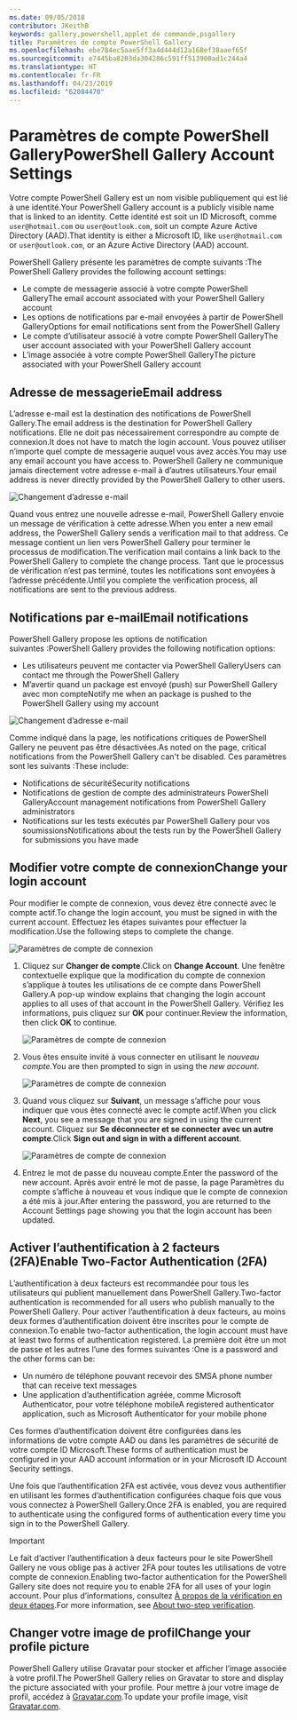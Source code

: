 ```yaml
---
ms.date: 09/05/2018
contributor: JKeithB
keywords: gallery,powershell,applet de commande,psgallery
title: Paramètres de compte PowerShell Gallery
ms.openlocfilehash: ebe784ec5aae5ff3a4d444d12a168ef38aaef65f
ms.sourcegitcommit: e7445ba8203da304286c591ff513900ad1c244a4
ms.translationtype: HT
ms.contentlocale: fr-FR
ms.lasthandoff: 04/23/2019
ms.locfileid: "62084470"
---
```

# <a name="powershell-gallery-account-settings"></a><span data-ttu-id="3eabe-103">Paramètres de compte PowerShell Gallery</span><span class="sxs-lookup"><span data-stu-id="3eabe-103">PowerShell Gallery Account Settings</span></span>

<span data-ttu-id="3eabe-104">Votre compte PowerShell Gallery est un nom visible publiquement qui est lié à une identité.</span><span class="sxs-lookup"><span data-stu-id="3eabe-104">Your PowerShell Gallery account is a publicly visible name that is linked to an identity.</span></span> <span data-ttu-id="3eabe-105">Cette identité est soit un ID Microsoft, comme `user@hotmail.com` ou `user@outlook.com`, soit un compte Azure Active Directory (AAD).</span><span class="sxs-lookup"><span data-stu-id="3eabe-105">That identity is either a Microsoft ID, like `user@hotmail.com` or `user@outlook.com`, or an Azure Active Directory (AAD) account.</span></span>

<span data-ttu-id="3eabe-106">PowerShell Gallery présente les paramètres de compte suivants :</span><span class="sxs-lookup"><span data-stu-id="3eabe-106">The PowerShell Gallery provides the following account settings:</span></span>

- <span data-ttu-id="3eabe-107">Le compte de messagerie associé à votre compte PowerShell Gallery</span><span class="sxs-lookup"><span data-stu-id="3eabe-107">The email account associated with your PowerShell Gallery account</span></span>
- <span data-ttu-id="3eabe-108">Les options de notifications par e-mail envoyées à partir de PowerShell Gallery</span><span class="sxs-lookup"><span data-stu-id="3eabe-108">Options for email notifications sent from the PowerShell Gallery</span></span>
- <span data-ttu-id="3eabe-109">Le compte d’utilisateur associé à votre compte PowerShell Gallery</span><span class="sxs-lookup"><span data-stu-id="3eabe-109">The user account associated with your PowerShell Gallery account</span></span>
- <span data-ttu-id="3eabe-110">L’image associée à votre compte PowerShell Gallery</span><span class="sxs-lookup"><span data-stu-id="3eabe-110">The picture associated with your PowerShell Gallery account</span></span>

## <a name="email-address"></a><span data-ttu-id="3eabe-111">Adresse de messagerie</span><span class="sxs-lookup"><span data-stu-id="3eabe-111">Email address</span></span>

<span data-ttu-id="3eabe-112">L’adresse e-mail est la destination des notifications de PowerShell Gallery.</span><span class="sxs-lookup"><span data-stu-id="3eabe-112">The email address is the destination for PowerShell Gallery notifications.</span></span> <span data-ttu-id="3eabe-113">Elle ne doit pas nécessairement correspondre au compte de connexion.</span><span class="sxs-lookup"><span data-stu-id="3eabe-113">It does not have to match the login account.</span></span> <span data-ttu-id="3eabe-114">Vous pouvez utiliser n’importe quel compte de messagerie auquel vous avez accès.</span><span class="sxs-lookup"><span data-stu-id="3eabe-114">You may use any email account you have access to.</span></span> <span data-ttu-id="3eabe-115">PowerShell Gallery ne communique jamais directement votre adresse e-mail à d’autres utilisateurs.</span><span class="sxs-lookup"><span data-stu-id="3eabe-115">Your email address is never directly provided by the PowerShell Gallery to other users.</span></span>

![Changement d’adresse e-mail](../../Images/PSGallery_AcccountEmailAddress.png)

<span data-ttu-id="3eabe-117">Quand vous entrez une nouvelle adresse e-mail, PowerShell Gallery envoie un message de vérification à cette adresse.</span><span class="sxs-lookup"><span data-stu-id="3eabe-117">When you enter a new email address, the PowerShell Gallery sends a verification mail to that address.</span></span> <span data-ttu-id="3eabe-118">Ce message contient un lien vers PowerShell Gallery pour terminer le processus de modification.</span><span class="sxs-lookup"><span data-stu-id="3eabe-118">The verification mail contains a link back to the PowerShell Gallery to complete the change process.</span></span> <span data-ttu-id="3eabe-119">Tant que le processus de vérification n’est pas terminé, toutes les notifications sont envoyées à l’adresse précédente.</span><span class="sxs-lookup"><span data-stu-id="3eabe-119">Until you complete the verification process, all notifications are sent to the previous address.</span></span>

## <a name="email-notifications"></a><span data-ttu-id="3eabe-120">Notifications par e-mail</span><span class="sxs-lookup"><span data-stu-id="3eabe-120">Email notifications</span></span>

<span data-ttu-id="3eabe-121">PowerShell Gallery propose les options de notification suivantes :</span><span class="sxs-lookup"><span data-stu-id="3eabe-121">PowerShell Gallery provides the following notification options:</span></span>

- <span data-ttu-id="3eabe-122">Les utilisateurs peuvent me contacter via PowerShell Gallery</span><span class="sxs-lookup"><span data-stu-id="3eabe-122">Users can contact me through the PowerShell Gallery</span></span>
- <span data-ttu-id="3eabe-123">M’avertir quand un package est envoyé (push) sur PowerShell Gallery avec mon compte</span><span class="sxs-lookup"><span data-stu-id="3eabe-123">Notify me when an package is pushed to the PowerShell Gallery using my account</span></span>

![Changement d’adresse e-mail](../../Images/PSGallery_AccountEmailOptions.png)

<span data-ttu-id="3eabe-125">Comme indiqué dans la page, les notifications critiques de PowerShell Gallery ne peuvent pas être désactivées.</span><span class="sxs-lookup"><span data-stu-id="3eabe-125">As noted on the page, critical notifications from the PowerShell Gallery can't be disabled.</span></span>
<span data-ttu-id="3eabe-126">Ces paramètres sont les suivants :</span><span class="sxs-lookup"><span data-stu-id="3eabe-126">These include:</span></span>

- <span data-ttu-id="3eabe-127">Notifications de sécurité</span><span class="sxs-lookup"><span data-stu-id="3eabe-127">Security notifications</span></span>
- <span data-ttu-id="3eabe-128">Notifications de gestion de compte des administrateurs PowerShell Gallery</span><span class="sxs-lookup"><span data-stu-id="3eabe-128">Account management notifications from PowerShell Gallery administrators</span></span>
- <span data-ttu-id="3eabe-129">Notifications sur les tests exécutés par PowerShell Gallery pour vos soumissions</span><span class="sxs-lookup"><span data-stu-id="3eabe-129">Notifications about the tests run by the PowerShell Gallery for submissions you have made</span></span>

## <a name="change-your-login-account"></a><span data-ttu-id="3eabe-130">Modifier votre compte de connexion</span><span class="sxs-lookup"><span data-stu-id="3eabe-130">Change your login account</span></span>

<span data-ttu-id="3eabe-131">Pour modifier le compte de connexion, vous devez être connecté avec le compte actif.</span><span class="sxs-lookup"><span data-stu-id="3eabe-131">To change the login account, you must be signed in with the current account.</span></span> <span data-ttu-id="3eabe-132">Effectuez les étapes suivantes pour effectuer la modification.</span><span class="sxs-lookup"><span data-stu-id="3eabe-132">Use the following steps to complete the change.</span></span>

![Paramètres de compte de connexion](../../Images/PSGallery_LoginAccountSettings.png)

1. <span data-ttu-id="3eabe-134">Cliquez sur **Changer de compte**.</span><span class="sxs-lookup"><span data-stu-id="3eabe-134">Click on **Change Account**.</span></span> <span data-ttu-id="3eabe-135">Une fenêtre contextuelle explique que la modification du compte de connexion s’applique à toutes les utilisations de ce compte dans PowerShell Gallery.</span><span class="sxs-lookup"><span data-stu-id="3eabe-135">A pop-up window explains that changing the login account applies to all uses of that account in the PowerShell Gallery.</span></span> <span data-ttu-id="3eabe-136">Vérifiez les informations, puis cliquez sur **OK** pour continuer.</span><span class="sxs-lookup"><span data-stu-id="3eabe-136">Review the information, then click **OK** to continue.</span></span>

   ![Paramètres de compte de connexion](../../Images/PSGallery_LoginAccountChange-1.png)

2. <span data-ttu-id="3eabe-138">Vous êtes ensuite invité à vous connecter en utilisant le _nouveau compte_.</span><span class="sxs-lookup"><span data-stu-id="3eabe-138">You are then prompted to sign in using the _new account_.</span></span>

   ![Paramètres de compte de connexion](../../Images/PSGallery_LoginAccountChange-2.png)

3. <span data-ttu-id="3eabe-140">Quand vous cliquez sur **Suivant**, un message s’affiche pour vous indiquer que vous êtes connecté avec le compte actif.</span><span class="sxs-lookup"><span data-stu-id="3eabe-140">When you click **Next**, you see a message that you are signed in using the current account.</span></span>
   <span data-ttu-id="3eabe-141">Cliquez sur **Se déconnecter et se connecter avec un autre compte**.</span><span class="sxs-lookup"><span data-stu-id="3eabe-141">Click **Sign out and sign in with a different account**.</span></span>

   ![Paramètres de compte de connexion](../../Images/PSGallery_LoginAccountChange-3.png)

4. <span data-ttu-id="3eabe-143">Entrez le mot de passe du nouveau compte.</span><span class="sxs-lookup"><span data-stu-id="3eabe-143">Enter the password of the new account.</span></span> <span data-ttu-id="3eabe-144">Après avoir entré le mot de passe, la page Paramètres du compte s’affiche à nouveau et vous indique que le compte de connexion a été mis à jour.</span><span class="sxs-lookup"><span data-stu-id="3eabe-144">After entering the password, you are returned to the Account Settings page showing you that the login account has been updated.</span></span>


## <a name="enable-two-factor-authentication-2fa"></a><span data-ttu-id="3eabe-145">Activer l’authentification à 2 facteurs (2FA)</span><span class="sxs-lookup"><span data-stu-id="3eabe-145">Enable Two-Factor Authentication (2FA)</span></span>

<span data-ttu-id="3eabe-146">L’authentification à deux facteurs est recommandée pour tous les utilisateurs qui publient manuellement dans PowerShell Gallery.</span><span class="sxs-lookup"><span data-stu-id="3eabe-146">Two-factor authentication is recommended for all users who publish manually to the PowerShell Gallery.</span></span> <span data-ttu-id="3eabe-147">Pour activer l’authentification à deux facteurs, au moins deux formes d’authentification doivent être inscrites pour le compte de connexion.</span><span class="sxs-lookup"><span data-stu-id="3eabe-147">To enable two-factor authentication, the login account must have at least two forms of authentication registered.</span></span> <span data-ttu-id="3eabe-148">La première doit être un mot de passe et les autres l’une des formes suivantes :</span><span class="sxs-lookup"><span data-stu-id="3eabe-148">One is a password and the other forms can be:</span></span>

- <span data-ttu-id="3eabe-149">Un numéro de téléphone pouvant recevoir des SMS</span><span class="sxs-lookup"><span data-stu-id="3eabe-149">A phone number that can receive text messages</span></span>
- <span data-ttu-id="3eabe-150">Une application d’authentification agréée, comme Microsoft Authenticator, pour votre téléphone mobile</span><span class="sxs-lookup"><span data-stu-id="3eabe-150">A registered authenticator application, such as Microsoft Authenticator for your mobile phone</span></span>

<span data-ttu-id="3eabe-151">Ces formes d’authentification doivent être configurées dans les informations de votre compte AAD ou dans les paramètres de sécurité de votre compte ID Microsoft.</span><span class="sxs-lookup"><span data-stu-id="3eabe-151">These forms of authentication must be configured in your AAD account information or in your Microsoft ID Account Security settings.</span></span>

<span data-ttu-id="3eabe-152">Une fois que l’authentification 2FA est activée, vous devez vous authentifier en utilisant les formes d’authentification configurées chaque fois que vous vous connectez à PowerShell Gallery.</span><span class="sxs-lookup"><span data-stu-id="3eabe-152">Once 2FA is enabled, you are required to authenticate using the configured forms of authentication every time you sign in to the PowerShell Gallery.</span></span>

> [!IMPORTANT]
> <span data-ttu-id="3eabe-153">Le fait d’activer l’authentification à deux facteurs pour le site PowerShell Gallery ne vous oblige pas à activer 2FA pour toutes les utilisations de votre compte de connexion.</span><span class="sxs-lookup"><span data-stu-id="3eabe-153">Enabling two-factor authentication for the PowerShell Gallery site does not require you to enable 2FA for all uses of your login account.</span></span> <span data-ttu-id="3eabe-154">Pour plus d’informations, consultez [À propos de la vérification en deux étapes](https://support.microsoft.com/help/12408/microsoft-account-about-two-step-verification).</span><span class="sxs-lookup"><span data-stu-id="3eabe-154">For more information, see [About two-step verification](https://support.microsoft.com/help/12408/microsoft-account-about-two-step-verification).</span></span>

## <a name="change-your-profile-picture"></a><span data-ttu-id="3eabe-155">Changer votre image de profil</span><span class="sxs-lookup"><span data-stu-id="3eabe-155">Change your profile picture</span></span>

<span data-ttu-id="3eabe-156">PowerShell Gallery utilise Gravatar pour stocker et afficher l’image associée à votre profil.</span><span class="sxs-lookup"><span data-stu-id="3eabe-156">The PowerShell Gallery relies on Gravatar to store and display the picture associated with your profile.</span></span> <span data-ttu-id="3eabe-157">Pour mettre à jour votre image de profil, accédez à [Gravatar.com](http://www.gravatar.com/).</span><span class="sxs-lookup"><span data-stu-id="3eabe-157">To update your profile image, visit [Gravatar.com](http://www.gravatar.com/).</span></span>
